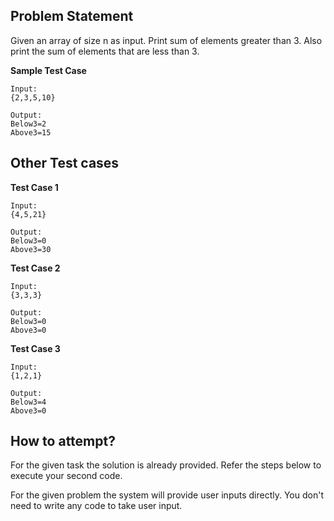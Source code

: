 ## Problem Statement
Given an array of size n as input. Print sum of elements greater than 3. Also print 
the sum of elements that are less than 3.

**Sample Test Case**
```
Input:
{2,3,5,10}

Output:
Below3=2
Above3=15

```
## Other Test cases
**Test Case 1**
```
Input:
{4,5,21} 

Output:
Below3=0
Above3=30
```
**Test Case 2**
```
Input:
{3,3,3} 

Output:
Below3=0
Above3=0
```

**Test Case 3**
```
Input:
{1,2,1}  

Output:
Below3=4
Above3=0
```

## How to attempt?
For the given task the solution is already provided. Refer the steps below to execute your second code.

For the given problem the system will provide user inputs directly. You don't need to write any code to take user input.
